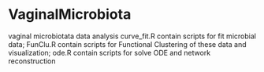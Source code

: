 # VaginalMicrobiota
vaginal microbiotata data analysis
curve_fit.R contain scripts for fit microbial data;
FunClu.R contain scripts for Functional Clustering of these data and visualization;
ode.R contain scripts for solve ODE and network reconstruction

